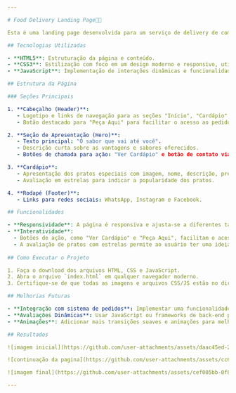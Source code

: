 ```yaml
---

# Food Delivery Landing Page🥗🥝

Esta é uma landing page desenvolvida para um serviço de delivery de comida. O objetivo da página é fornecer uma experiência visual agradável para os usuários, permitindo que eles acessem o cardápio, entrem em contato com o restaurante e visualizem as ofertas e especialidades do menu.

## Tecnologias Utilizadas

- **HTML5**: Estruturação da página e conteúdo.
- **CSS3**: Estilização com foco em um design moderno e responsivo, utilizando Flexbox e Grid Layout para disposição dos elementos.
- **JavaScript**: Implementação de interações dinâmicas e funcionalidade básica, como navegação suave e ações nos botões.

## Estrutura da Página

### Seções Principais

1. **Cabeçalho (Header)**:
   - Logotipo e links de navegação para as seções "Início", "Cardápio" e "Avaliações".
   - Botão destacado para "Peça Aqui" para facilitar o acesso ao pedido.

2. **Seção de Apresentação (Hero)**:
   - Texto principal: "O sabor que vai até você".
   - Descrição curta sobre as vantagens e sabores oferecidos.
   - Botões de chamada para ação: "Ver Cardápio" e botão de contato via telefone.

3. **Cardápio**:
   - Apresentação dos pratos especiais com imagem, nome, descrição, preço e botões de adicionar ao carrinho.
   - Avaliação em estrelas para indicar a popularidade dos pratos.

4. **Rodapé (Footer)**:
   - Links para redes sociais: WhatsApp, Instagram e Facebook.

## Funcionalidades

- **Responsividade**: A página é responsiva e ajusta-se a diferentes tamanhos de tela, proporcionando uma boa experiência tanto em dispositivos móveis quanto em desktops.
- **Interatividade**: 
  - Botões de ação, como "Ver Cardápio" e "Peça Aqui", facilitam o acesso rápido às funcionalidades principais.
  - A avaliação de pratos com estrelas permite ao usuário ter uma ideia de quais pratos são mais populares.
  
## Como Executar o Projeto

1. Faça o download dos arquivos HTML, CSS e JavaScript.
2. Abra o arquivo `index.html` em qualquer navegador moderno.
3. Certifique-se de que todas as imagens e arquivos CSS/JS estão no diretório correto.

## Melhorias Futuras

- **Integração com sistema de pedidos**: Implementar uma funcionalidade de carrinho de compras e pedidos via WhatsApp diretamente da página.
- **Avaliações Dinâmicas**: Usar JavaScript ou frameworks de back-end para permitir que os usuários deixem suas próprias avaliações.
- **Animações**: Adicionar mais transições suaves e animações para melhorar a experiência visual.

## Resultados

![imagem inicial](https://github.com/user-attachments/assets/daac45ed-29ba-4edf-9796-c5ec68827926)

![continuação da pagina](https://github.com/user-attachments/assets/cc6953e8-8244-4fea-8154-7cce81b107d6)

![imagem final](https://github.com/user-attachments/assets/cef005bb-0f84-4fc9-bb20-5075c95ebace)

---
```

